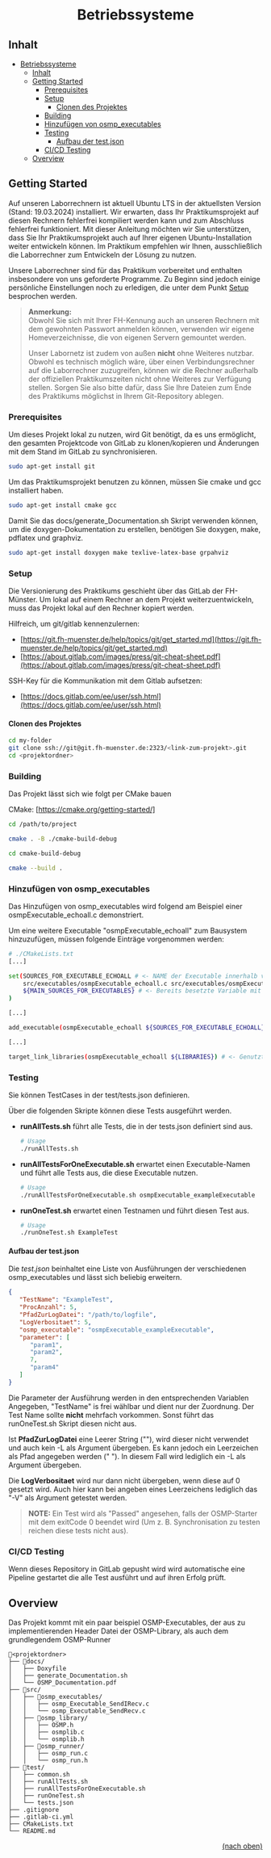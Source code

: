 <div align="center">

# Betriebssysteme

</div>

## Inhalt

- [Betriebssysteme](#betriebssysteme)
  - [Inhalt](#inhalt)
  - [Getting Started](#getting-started)
    - [Prerequisites](#prerequisites)
    - [Setup](#setup)
      - [Clonen des Projektes](#clonen-des-projektes)
    - [Building](#building)
    - [Hinzufügen von osmp\_executables](#hinzufügen-von-osmp_executables)
    - [Testing](#testing)
      - [Aufbau der test.json](#aufbau-der-testjson)
    - [CI/CD Testing](#cicd-testing)
  - [Overview ](#overview-)

## Getting Started

Auf unseren Laborrechnern ist aktuell Ubuntu LTS in der aktuellsten Version (Stand: 19.03.2024) installiert.
Wir erwarten, dass Ihr Praktikumsprojekt auf diesen Rechnern fehlerfrei kompiliert werden kann und zum Abschluss fehlerfrei funktioniert. 
Mit dieser Anleitung möchten wir Sie unterstützen, dass Sie Ihr Praktikumsprojekt auch auf Ihrer eigenen Ubuntu-Installation weiter entwickeln können. 
Im Praktikum empfehlen wir Ihnen, ausschließlich die Laborrechner zum Entwickeln der Lösung zu nutzen.

Unsere Laborrechner sind für das Praktikum vorbereitet und enthalten insbesondere von uns geforderte Programme.
Zu Beginn sind jedoch einige persönliche Einstellungen noch zu erledigen, die unter dem Punkt [Setup](#setup) besprochen werden.

>**Anmerkung:** \
> Obwohl Sie sich mit Ihrer FH-Kennung auch an unseren Rechnern mit dem gewohnten Passwort anmelden können, verwenden wir eigene Homeverzeichnisse, die von eigenen Servern gemountet werden.
> 
> Unser Labornetz ist zudem von außen **nicht** ohne Weiteres nutzbar.
> Obwohl es technisch möglich wäre, über einen Verbindungsrechner auf die Laborrechner zuzugreifen, können wir die Rechner außerhalb der offiziellen Praktikumszeiten nicht ohne Weiteres zur Verfügung stellen.
> Sorgen Sie also bitte dafür, dass Sie Ihre Dateien zum Ende des Praktikums möglichst in Ihrem Git-Repository ablegen.

### Prerequisites

Um dieses Projekt lokal zu nutzen, wird Git benötigt, da es uns ermöglicht, den gesamten Projektcode von GitLab zu klonen/kopieren und Änderungen mit dem Stand im GitLab zu synchronisieren.

```sh
sudo apt-get install git
```

Um das Praktikumsprojekt benutzen zu können, müssen Sie cmake und gcc installiert haben.

```sh
sudo apt-get install cmake gcc
```

Damit Sie das docs/generate_Documentation.sh Skript verwenden können, um die doxygen-Dokumentation zu erstellen, benötigen Sie doxygen, make, pdflatex und graphviz.

```sh
sudo apt-get install doxygen make texlive-latex-base grpahviz
```

### Setup

Die Versionierung des Praktikums geschieht über das GitLab der FH-Münster. Um lokal auf einem Rechner an dem Projekt weiterzuentwickeln, muss das Projekt lokal auf den Rechner kopiert werden.

Hilfreich, um git/gitlab kennenzulernen: 

- [https://git.fh-muenster.de/help/topics/git/get_started.md](https://git.fh-muenster.de/help/topics/git/get_started.md)
- [https://about.gitlab.com/images/press/git-cheat-sheet.pdf](https://about.gitlab.com/images/press/git-cheat-sheet.pdf)

SSH-Key für die Kommunikation mit dem Gitlab aufsetzen: 

- [https://docs.gitlab.com/ee/user/ssh.html](https://docs.gitlab.com/ee/user/ssh.html)

#### Clonen des Projektes

```sh
cd my-folder
git clone ssh://git@git.fh-muenster.de:2323/<link-zum-projekt>.git
cd <projektordner>
```

### Building

Das Projekt lässt sich wie folgt per CMake bauen

CMake: [https://cmake.org/getting-started/]

```sh
cd /path/to/project

cmake . -B ./cmake-build-debug

cd cmake-build-debug

cmake --build .
```

### Hinzufügen von osmp_executables

Das Hinzufügen von osmp_executables wird folgend am Beispiel einer osmpExecutable_echoall.c demonstriert.

Um eine weitere Executable "osmpExecutable_echoall" zum Bausystem hinzuzufügen, müssen folgende Einträge vorgenommen werden:

```sh
# ./CMakeLists.txt
[...]

set(SOURCES_FOR_EXECUTABLE_ECHOALL # <- NAME der Executable innerhalb von CMake
    src/executables/osmpExecutable_echoall.c src/executables/osmpExecutable_echoall.h # <- Source und Header Dateien für die Executable
    ${MAIN_SOURCES_FOR_EXECUTABLES} # <- Bereits besetzte Variable mit anderen Dateien, z. B. OSMP.h
) 

[...]

add_executable(osmpExecutable_echoall ${SOURCES_FOR_EXECUTABLE_ECHOALL} ) # <- Executable bauen lassen

[...]

target_link_libraries(osmpExecutable_echoall ${LIBRARIES}) # <- Genutzte Bibliotheken linken
```

### Testing

Sie können TestCases in der test/tests.json definieren.

Über die folgenden Skripte können diese Tests ausgeführt werden.

- **runAllTests.sh** führt alle Tests, die in der tests.json definiert sind aus.
  ```sh
  # Usage
  ./runAllTests.sh
  ```
- **runAllTestsForOneExecutable.sh** erwartet einen Executable-Namen und führt alle Tests aus, die diese Executable nutzen.
  ```sh
  # Usage
  ./runAllTestsForOneExecutable.sh osmpExecutable_exampleExecutable
  ```
- **runOneTest.sh** erwartet einen Testnamen und führt diesen Test aus.
  ```sh
  # Usage
  ./runOneTest.sh ExampleTest
  ```

#### Aufbau der test.json

Die *test.json* beinhaltet eine Liste von Ausführungen der verschiedenen osmp_executables und lässt sich beliebig erweitern.

```json
{
   "TestName": "ExampleTest",
   "ProcAnzahl": 5,
   "PfadZurLogDatei": "/path/to/logfile",
   "LogVerbositaet": 5,
   "osmp_executable": "osmpExecutable_exampleExecutable",
   "parameter": [
      "param1",
      "param2",
      7,
      "param4"
   ]
}
```

Die Parameter der Ausführung werden in den entsprechenden Variablen Angegeben, "TestName" is frei wählbar und dient nur der Zuordnung.
Der Test Name sollte **nicht** mehrfach vorkommen. Sonst führt das runOneTest.sh Skript diesen nicht aus.

Ist **PfadZurLogDatei** eine Leerer String (""), wird dieser nicht verwendet und auch kein -L als Argument übergeben.
Es kann jedoch ein Leerzeichen als Pfad angegeben werden (" "). In diesem Fall wird lediglich ein -L als Argument übergeben.

Die **LogVerbositaet** wird nur dann nicht übergeben, wenn diese auf 0 gesetzt wird.
Auch hier kann bei angeben eines Leerzeichens lediglich das "-V" als Argument getestet werden.

>**NOTE:** Ein Test wird als "Passed" angesehen, falls der OSMP-Starter mit dem exitCode 0 beendet wird (Um z. B. Synchronisation zu testen reichen diese tests nicht aus).

### CI/CD Testing

Wenn dieses Repository in GitLab gepusht wird wird automatische eine Pipeline gestartet die alle Test ausführt und auf ihren Erfolg prüft.

## Overview <a name="overview"></a>

Das Projekt kommt mit ein paar beispiel OSMP-Executables, der aus zu implementierenden Header Datei der OSMP-Library, als auch dem grundlegendem OSMP-Runner

```text
📁<projektordner>
├── 📁docs/
│   ├── Doxyfile
│   ├── generate_Documentation.sh
│   └── OSMP_Documentation.pdf
├── 📁src/
│   ├── 📁osmp_executables/
│   │   ├── osmp_Executable_SendIRecv.c
│   │   └── osmp_Executable_SendRecv.c
│   ├── 📁osmp_library/
│   │   ├── OSMP.h
│   │   ├── osmplib.c
│   │   └── osmplib.h
│   ├── 📁osmp_runner/
│   │   ├── osmp_run.c
│   │   └── osmp_run.h
├── 📁test/
│   ├── common.sh
│   ├── runAllTests.sh
│   ├── runAllTestsForOneExecutable.sh
│   ├── runOneTest.sh
│   └── tests.json
├── .gitignore
├── .gitlab-ci.yml
├── CMakeLists.txt
└── README.md
```

<div style="text-align: right">

   [(nach oben)](#betriebssysteme)

</div>